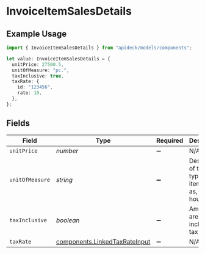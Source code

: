 # InvoiceItemSalesDetails

## Example Usage

```typescript
import { InvoiceItemSalesDetails } from "apideck/models/components";

let value: InvoiceItemSalesDetails = {
  unitPrice: 27500.5,
  unitOfMeasure: "pc.",
  taxInclusive: true,
  taxRate: {
    id: "123456",
    rate: 10,
  },
};
```

## Fields

| Field                                                                          | Type                                                                           | Required                                                                       | Description                                                                    | Example                                                                        |
| ------------------------------------------------------------------------------ | ------------------------------------------------------------------------------ | ------------------------------------------------------------------------------ | ------------------------------------------------------------------------------ | ------------------------------------------------------------------------------ |
| `unitPrice`                                                                    | *number*                                                                       | :heavy_minus_sign:                                                             | N/A                                                                            | 27500.5                                                                        |
| `unitOfMeasure`                                                                | *string*                                                                       | :heavy_minus_sign:                                                             | Description of the unit type the item is sold as, ie: kg, hour.                | pc.                                                                            |
| `taxInclusive`                                                                 | *boolean*                                                                      | :heavy_minus_sign:                                                             | Amounts are including tax                                                      | true                                                                           |
| `taxRate`                                                                      | [components.LinkedTaxRateInput](../../models/components/linkedtaxrateinput.md) | :heavy_minus_sign:                                                             | N/A                                                                            |                                                                                |